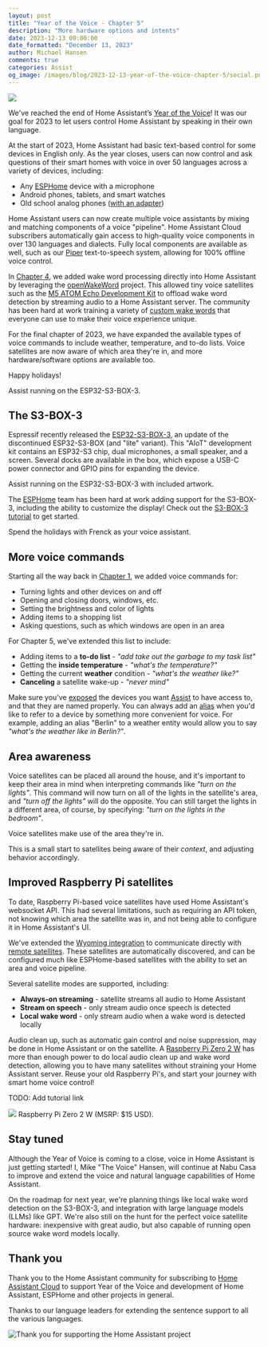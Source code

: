```yaml
---
layout: post
title: "Year of the Voice - Chapter 5"
description: "More hardware options and intents"
date: 2023-12-13 00:00:00
date_formatted: "December 13, 2023"
author: Michael Hansen
comments: true
categories: Assist
og_image: /images/blog/2023-12-13-year-of-the-voice-chapter-5/social.png
---
```


<p><img src='/images/blog/2023-12-13-year-of-the-voice-chapter-5/social.png' class='no-shadow' /></p>

We've reached the end of Home Assistant’s [Year of the Voice]! It was our goal for 2023 to let users control Home Assistant by speaking in their own language.

At the start of 2023, Home Assistant had basic text-based control for some devices in English only. As the year closes, users can now control and ask questions of their smart homes with voice in over 50 languages across a variety of devices, including:

- Any [ESPHome] device with a microphone
- Android phones, tablets, and smart watches
- Old school analog phones ([with an adapter][phone-tutorial])

Home Assistant users can now create multiple voice assistants by mixing and matching components of a voice "pipeline". Home Assistant Cloud subscribers automatically gain access to high-quality voice components in over 130 languages and dialects. Fully local components are available as well, such as our [Piper] text-to-speech system, allowing for 100% offline voice control.

In [Chapter 4], we added wake word processing directly into Home Assistant by leveraging the [openWakeWord] project. This allowed tiny voice satellites such as the [M5 ATOM Echo Development Kit][m5-tutorial] to offload wake word detection by streaming audio to a Home Assistant server. The community has been hard at work training a variety of [custom wake words](community-wake-words) that everyone can use to make their voice experience unique.

For the final chapter of 2023, we have expanded the available types of voice commands to include weather, temperature, and to-do lists. Voice satellites are now aware of which area they're in, and more hardware/software options are available too.

Happy holidays!

<p class='img'>
<lite-youtube videoid="erf7HqTwCGs" videotitle="ESP32-S3-Box running Assist"></lite-youtube>
Assist running on the ESP32-S3-BOX-3.
</p>

<!--more-->

## The S3-BOX-3

Espressif recently released the [ESP32-S3-BOX-3], an update of the discontinued ESP32-S3-BOX (and "lite" variant). This "AIoT" development kit contains an ESP32-S3 chip, dual microphones, a small speaker, and a screen. Several docks are available in the box, which expose a USB-C power connector and GPIO pins for expanding the device.

<p class='img'>
<lite-youtube videoid="erf7HqTwCGs" videotitle="Assist on the ESP32-S3-Box-3"></lite-youtube>
Assist running on the ESP32-S3-BOX-3 with included artwork.
</p>

The [ESPHome] team has been hard at work adding support for the S3-BOX-3, including the ability to customize the display! Check out the [S3-BOX-3 tutorial][s3-box-tutorial] to get started.

<p class='img'>
<lite-youtube videoid="HQQfaXTbhvc" videotitle="The Frenck-en Box-3"></lite-youtube>
Spend the holidays with Frenck as your voice assistant.
</p>

## More voice commands

Starting all the way back in [Chapter 1], we added voice commands for:

- Turning lights and other devices on and off
- Opening and closing doors, windows, etc.
- Setting the brightness and color of lights
- Adding items to a shopping list 
- Asking questions, such as which windows are open in an area

For Chapter 5, we've extended this list to include:

- Adding items to a **to-do list** - *"add take out the garbage to my task list"*
- Getting the **inside temperature** - *"what's the temperature?"*
- Getting the current **weather** condition - *"what's the weather like?"*
- **Canceling** a satellite wake-up - *"never mind"*

Make sure you've [exposed] the devices you want [Assist] to have access to, and that they are named properly. You can always add an [alias] when you'd like to refer to a device by something more convenient for voice. For example, adding an alias "Berlin" to a weather entity would allow you to say *"what's the weather like in Berlin?"*.


## Area awareness

Voice satellites can be placed all around the house, and it's important to keep their area in mind when interpreting commands like *"turn on the lights"*. This command will now turn on all of the lights in the satellite's area, and *"turn off the lights"* will do the opposite. You can still target the lights in a different area, of course, by specifying: *"turn on the lights in the bedroom"*.

<p class='img'>
<lite-youtube videoid="pvEe0kVWFNE" videotitle="Area Awareness"></lite-youtube>
Voice satellites make use of the area they're in.
</p>

This is a small start to satellites being aware of their *context*, and adjusting behavior accordingly. 


## Improved Raspberry Pi satellites

To date, Raspberry Pi-based voice satellites have used Home Assistant's websocket API. This had several limitations, such as requiring an API token, not knowing which area the satellite was in, and not being able to configure it in Home Assistant's UI.

We've extended the [Wyoming integration][wyoming] to communicate directly with [remote satellites][wyoming-satellite]. These satellites are automatically discovered, and can be configured much like ESPHome-based satellites with the ability to set an area and voice pipeline.

Several satellite modes are supported, including:

- **Always-on streaming** - satellite streams all audio to Home Assistant
- **Stream on speech** - only stream audio once speech is detected
- **Local wake word** - only stream audio when a wake word is detected locally

Audio clean up, such as automatic gain control and noise suppression, may be done in Home Assistant or on the satellite. A [Raspberry Pi Zero 2 W][rpi-zero-2w] has more than enough power to do local audio clean up and wake word detection, allowing you to have many satellites without straining your Home Assistant server. Reuse your old Raspberry Pi's, and start your journey with smart home voice control!

TODO: Add tutorial link

<p class='img'>
<img src='/images/blog/2023-12-13-year-of-the-voice-chapter-5/raspberry_pi_zero2w.png'>
Raspberry Pi Zero 2 W (MSRP: $15 USD).
</p>


## Stay tuned

Although the Year of Voice is coming to a close, voice in Home Assistant is just getting started! I, Mike "The Voice" Hansen, will continue at Nabu Casa to improve and extend the voice and natural language capabilities of Home Assistant.

On the roadmap for next year, we're planning things like local wake word detection on the S3-BOX-3, and integration with large language models (LLMs) like GPT. We're also still on the hunt for the perfect voice satellite hardware: inexpensive with great audio, but also capable of running open source wake word models locally.


## Thank you

Thank you to the Home Assistant community for subscribing to [Home Assistant Cloud][nabucasa] to support Year of the Voice and development of Home Assistant, ESPHome and other projects in general.

Thanks to our language leaders for extending the sentence support to all the various languages.

<p class='img'>
<img src='/images/blog/2023-12-13-year-of-the-voice-chapter-5/ha-support.png' alt="Thank you for supporting the Home Assistant project">
</p>

[Year of the Voice]: https://www.home-assistant.io/blog/2022/12/20/year-of-voice/
[Chapter 1]: https://www.home-assistant.io/blog/2023/01/26/year-of-the-voice-chapter-1/
[Chapter 4]: https://www.home-assistant.io/blog/2023/10/20/year-of-the-voice-chapter-4/
[Assist]: https://www.home-assistant.io/voice_control/
[exposed]: https://www.home-assistant.io/voice_control/voice_remote_expose_devices/ 
[alias]: https://www.home-assistant.io/voice_control/aliases
[wyoming]: https://github.com/rhasspy/wyoming
[openWakeWord]: https://github.com/dscripka/openWakeWord
[Piper]: https://github.com/rhasspy/piper/
[community-wake-words]: https://github.com/fwartner/home-assistant-wakewords-collection
[ESP32-S3-BOX-3]: https://www.espressif.com/en/news/ESP32-S3-BOX-3
[wyoming]: https://www.home-assistant.io/integrations/wyoming
[wyoming-satellite]: https://github.com/rhasspy/wyoming-satellite
[rpi-zero-2w]: https://www.raspberrypi.com/products/raspberry-pi-zero-2-w/
[s3-box-tutorial]: https://www.home-assistant.io/voice_control/s3_box_voice_assistant/
[ESPHome]: https://esphome.io
[nabucasa]: https://www.nabucasa.com
[phone-tutorial]: https://www.home-assistant.io/voice_control/worlds-most-private-voice-assistant/
[m5-tutorial]: http://localhost:4000/voice_control/thirteen-usd-voice-remote/
